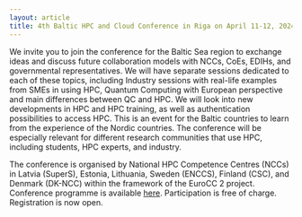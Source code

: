 ```yaml
---
layout: article
title: 4th Baltic HPC and Cloud Conference in Riga on April 11-12, 2024"
---
```


We invite you to join the conference for the Baltic Sea region to exchange ideas and discuss future collaboration models with NCCs, CoEs, EDIHs, and governmental representatives. We will have separate sessions dedicated to each of these topics, including Industry sessions with real-life examples from SMEs in using HPC, Quantum Computing with European perspective and main differences between QC and HPC. We will look into new developments in HPC and HPC training, as well as authentication possibilities to access HPC. This is an event for the Baltic countries to learn from the experience of the Nordic countries.
The conference will be especially relevant for different research communities that use HPC, including students, HPC experts, and industry.

The conference is organised by National HPC Competence Centres (NCCs) in Latvia (SuperS), Estonia, Lithuania, Sweden (ENCCS), Finland (CSC), and Denmark (DK-NCC) within the framework of the EuroCC 2 project.
Conference programme is available [here](https://hpc.rtu.lv/4th-baltic-hpc-and-cloud-conference/?lang=en). 
Participation is free of charge. Registration is now open.
